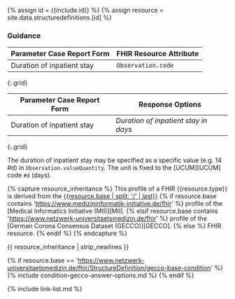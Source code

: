 
{% assign id = {{include.id}} %}
{% assign resource = site.data.structuredefinitions.[id] %}

### Guidance

| Parameter Case Report Form | FHIR Resource Attribute |
| -------------------------- | ----------------------- |
| Duration of inpatient stay | `Observation.code` |
{:.grid}

| Parameter Case Report Form | Response Options |
| -------------------------- | ---------------- |
| Duration of inpatient stay | _Duration of inpatient stay in days_ |
{:.grid}

The duration of inpatient stay may be specified as a specific value (e.g. 14 #d) in `Observation.valueQuantity`. The unit is fixed to the [UCUM][UCUM] code `#d` (days).

{% capture resource_inheritance %}
This profile of a FHIR {{resource.type}} is derived from the [{{resource.base | split: '/' | last}}]({{resource.base}})
{% if resource.base contains 'https://www.medizininformatik-initiative.de/fhir' %}
 profile of the [Medical Informatics Initiative (MII)][MII].
{% elsif resource.base contains 'https://www.netzwerk-universitaetsmedizin.de/fhir' %}
 profile of the [German Corona Consensus Dataset (GECCO)][GECCO].
{% else %}
 FHIR resource.
{% endif %}
{% endcapture %}

{{ resource_inheritance | strip_newlines }}

{% if resource.base == 'https://www.netzwerk-universitaetsmedizin.de/fhir/StructureDefinition/gecco-base-condition' %}
{% include condition-gecco-answer-options.md %}
{% endif %}

{% include link-list.md %}
